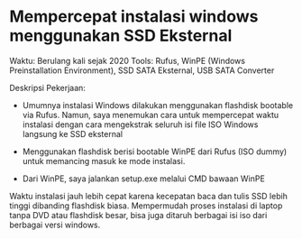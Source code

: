 # Mempercepat instalasi windows menggunakan SSD Eksternal

Waktu: Berulang kali sejak 2020
Tools: Rufus, WinPE (Windows Preinstallation Environment), SSD SATA Eksternal, USB SATA Converter

Deskripsi Pekerjaan:
- Umumnya instalasi Windows dilakukan menggunakan flashdisk bootable via Rufus. Namun, saya menemukan cara untuk mempercepat waktu instalasi dengan cara
  mengekstrak seluruh isi file ISO Windows langsung ke SSD eksternal

- Menggunakan flashdisk berisi bootable WinPE dari Rufus (ISO dummy) untuk memancing masuk ke mode instalasi.

- Dari WinPE, saya jalankan setup.exe melalui CMD bawaan WinPE

Waktu instalasi jauh lebih cepat karena kecepatan baca dan tulis SSD lebih tinggi dibanding flashdisk biasa.
Mempermudah proses instalasi di laptop tanpa DVD atau flashdisk besar, bisa juga ditaruh berbagai isi iso dari berbagai versi windows.

